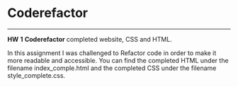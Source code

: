 # Coderefactor

---

**HW** **1** **Coderefactor** completed website, CSS and HTML.

In this assignment I was challenged to Refactor code in order to make it more readable and accessible. You can find the completed HTML under the filename index_comple.html and the completed CSS under the filename style_complete.css.
